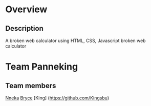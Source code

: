 # Overview

## Description
A broken web calculator using HTML, CSS, Javascript
broken web calculator 

# Team Panneking

## Team members
[ Nneka](https://github.com/Tricy)
[Bryce](https://github.com/brycerohrer)
[King] (https://github.com/Kingsbu)



